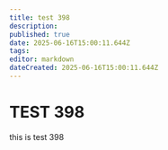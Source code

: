 ```yaml
---
title: test 398
description: 
published: true
date: 2025-06-16T15:00:11.644Z
tags: 
editor: markdown
dateCreated: 2025-06-16T15:00:11.644Z
---
```


# TEST 398
this is test 398
